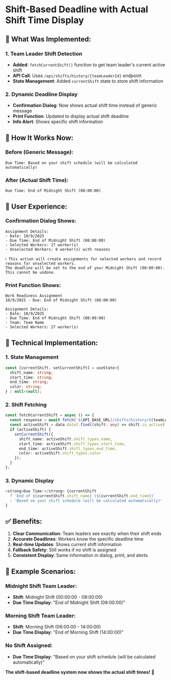 # Shift-Based Deadline with Actual Shift Time Display

## 🎯 **What Was Implemented:**

### **1. Team Leader Shift Detection**
- **Added**: `fetchCurrentShift()` function to get team leader's current active shift
- **API Call**: Uses `/api/shifts/history/{teamLeaderId}` endpoint
- **State Management**: Added `currentShift` state to store shift information

### **2. Dynamic Deadline Display**
- **Confirmation Dialog**: Now shows actual shift time instead of generic message
- **Print Function**: Updated to display actual shift deadline
- **Info Alert**: Shows specific shift information

## 🚀 **How It Works Now:**

### **Before (Generic Message):**
```
Due Time: Based on your shift schedule (will be calculated automatically)
```

### **After (Actual Shift Time):**
```
Due Time: End of Midnight Shift (08:00:00)
```

## 📱 **User Experience:**

### **Confirmation Dialog Shows:**
```
Assignment Details:
- Date: 10/9/2025
- Due Time: End of Midnight Shift (08:00:00)
- Selected Workers: 27 worker(s)
- Unselected Workers: 0 worker(s) with reasons

ℹ️ This action will create assignments for selected workers and record reasons for unselected workers. 
The deadline will be set to the end of your Midnight Shift (08:00:00). This cannot be undone.
```

### **Print Function Shows:**
```
Work Readiness Assignment
10/9/2025 - Due: End of Midnight Shift (08:00:00)

Assignment Details:
- Date: 10/9/2025
- Due Time: End of Midnight Shift (08:00:00)
- Team: Team Name
- Selected Workers: 27 worker(s)
```

## 🔧 **Technical Implementation:**

### **1. State Management**
```typescript
const [currentShift, setCurrentShift] = useState<{
  shift_name: string;
  start_time: string;
  end_time: string;
  color: string;
} | null>(null);
```

### **2. Shift Fetching**
```typescript
const fetchCurrentShift = async () => {
  const response = await fetch(`${API_BASE_URL}/shifts/history/${teamLeaderId}`);
  const activeShift = data.data?.find((shift: any) => shift.is_active);
  if (activeShift) {
    setCurrentShift({
      shift_name: activeShift.shift_types.name,
      start_time: activeShift.shift_types.start_time,
      end_time: activeShift.shift_types.end_time,
      color: activeShift.shift_types.color
    });
  }
};
```

### **3. Dynamic Display**
```typescript
<strong>Due Time:</strong> {currentShift 
  ? `End of ${currentShift.shift_name} (${currentShift.end_time})`
  : 'Based on your shift schedule (will be calculated automatically)'
}
```

## ✅ **Benefits:**

1. **Clear Communication**: Team leaders see exactly when their shift ends
2. **Accurate Deadlines**: Workers know the specific deadline time
3. **Real-time Updates**: Shows current shift information
4. **Fallback Safety**: Still works if no shift is assigned
5. **Consistent Display**: Same information in dialog, print, and alerts

## 🎯 **Example Scenarios:**

### **Midnight Shift Team Leader:**
- **Shift**: Midnight Shift (00:00:00 - 08:00:00)
- **Due Time Display**: "End of Midnight Shift (08:00:00)"

### **Morning Shift Team Leader:**
- **Shift**: Morning Shift (06:00:00 - 14:00:00)
- **Due Time Display**: "End of Morning Shift (14:00:00)"

### **No Shift Assigned:**
- **Due Time Display**: "Based on your shift schedule (will be calculated automatically)"

**The shift-based deadline system now shows the actual shift times!** 🎉
